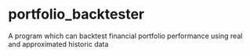 # portfolio_backtester
A program which can backtest financial portfolio performance using real and approximated historic data
